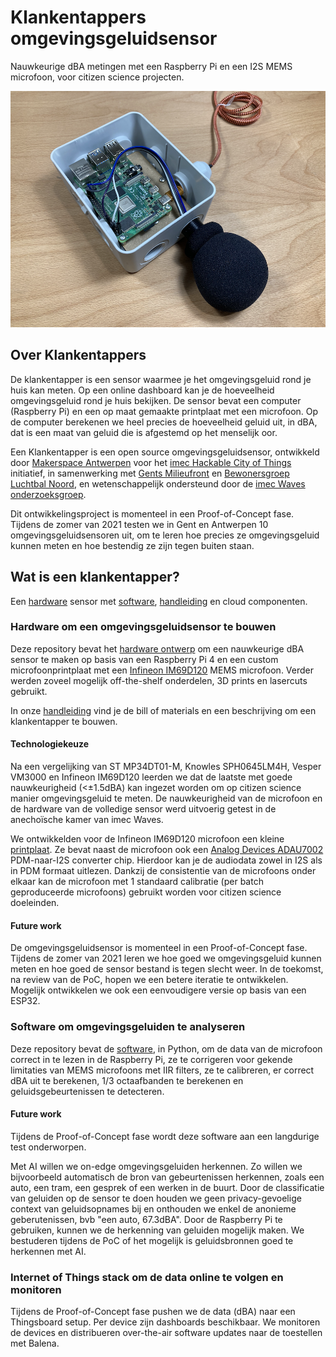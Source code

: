 # Klankentappers omgevingsgeluidsensor

Nauwkeurige dBA metingen met een Raspberry Pi en een I2S MEMS microfoon, voor citizen science projecten.

![klankentapper](/documentation/imgs/hardware_windkap.png)

## Over Klankentappers

De klankentapper is een sensor waarmee je het omgevingsgeluid rond je huis kan meten. Op een online dashboard kan je de hoeveelheid omgevingsgeluid rond je huis bekijken. De sensor bevat een computer (Raspberry Pi) en een op maat gemaakte printplaat met een microfoon. Op de computer berekenen we heel precies de hoeveelheid geluid uit, in dBA, dat is een maat van geluid die is afgestemd op het menselijk oor. 

Een Klankentapper is een open source omgevingsgeluidsensor, ontwikkeld door [Makerspace Antwerpen](https://www.makerspacea.be/) voor het [imec Hackable City of Things](https://www.imeccityofthings.be/en/projecten/hackable-city-of-things_2) initiatief, in samenwerking met [Gents Milieufront](https://www.gentsmilieufront.be/) en [Bewonersgroep Luchtbal Noord](https://www.facebook.com/BewonersgroepLuchtbalNoord/), en wetenschappelijk ondersteund door de [imec Waves onderzoeksgroep](https://www.waves.intec.ugent.be/).

Dit ontwikkelingsproject is momenteel in een Proof-of-Concept fase. Tijdens de zomer van 2021 testen we in Gent en Antwerpen 10 omgevingsgeluidsensoren uit, om te leren hoe precies ze omgevingsgeluid kunnen meten en hoe bestendig ze zijn tegen buiten staan.

## Wat is een klankentapper?

Een [hardware](/hardware/) sensor met [software](/src/), [handleiding](/documentation/) en cloud componenten.

### Hardware om een omgevingsgeluidsensor te bouwen

Deze repository bevat het [hardware ontwerp](/hardware/) om een nauwkeurige dBA sensor te maken op basis van een Raspberry Pi 4 en een custom microfoonprintplaat met een [Infineon IM69D120](https://www.infineon.com/cms/en/product/sensor/mems-microphones/mems-microphones-for-consumer/im69d120/) MEMS microfoon. Verder werden zoveel mogelijk off-the-shelf onderdelen, 3D prints en lasercuts gebruikt. 

In onze [handleiding](/documentation/) vind je de bill of materials en een beschrijving om een klankentapper te bouwen.

#### Technologiekeuze

Na een vergelijking van ST MP34DT01-M, Knowles SPH0645LM4H, Vesper VM3000 en Infineon IM69D120 leerden we dat de laatste met goede nauwkeurigheid (<±1.5dBA) kan ingezet worden om op citizen science manier omgevingsgeluid te meten. De nauwkeurigheid van de microfoon en de hardware van de volledige sensor werd uitvoerig getest in de anechoïsche kamer van imec Waves. 

We ontwikkelden voor de Infineon IM69D120 microfoon een kleine [printplaat](https://github.com/Makerspace-Antwerpen/infineon-69D120-adau7002-breakout-pcb). Ze bevat naast de microfoon ook een [Analog Devices ADAU7002](https://www.analog.com/en/products/adau7002.html#product-overview) PDM-naar-I2S converter chip. Hierdoor kan je de audiodata zowel in I2S als in PDM formaat uitlezen. Dankzij de consistentie van de microfoons onder elkaar kan de microfoon met 1 standaard calibratie (per batch geproduceerde microfoons) gebruikt worden voor citizen science doeleinden.

#### Future work

De omgevingsgeluidsensor is momenteel in een Proof-of-Concept fase. Tijdens de zomer van 2021 leren we hoe goed we omgevingsgeluid kunnen meten en hoe goed de sensor bestand is tegen slecht weer. In de toekomst, na review van de PoC, hopen we een betere iteratie te ontwikkelen. Mogelijk ontwikkelen we ook een eenvoudigere versie op basis van een ESP32.

### Software om omgevingsgeluiden te analyseren

Deze repository bevat de [software](/src/), in Python, om de data van de microfoon correct in te lezen in de Raspberry Pi, ze te corrigeren voor gekende limitaties van MEMS microfoons met IIR filters, ze te calibreren, er correct dBA uit te berekenen, 1/3 octaafbanden te berekenen en geluidsgebeurtenissen te detecteren.

#### Future work

Tijdens de Proof-of-Concept fase wordt deze software aan een langdurige test onderworpen.

Met AI willen we on-edge omgevingsgeluiden herkennen. Zo willen we bijvoorbeeld automatisch de bron van gebeurtenissen herkennen, zoals een auto, een tram, een gesprek of een werken in de buurt. Door de classificatie van geluiden op de sensor te doen houden we geen privacy-gevoelige context van geluidsopnames bij en onthouden we enkel de anonieme geberutenissen, bvb "een auto, 67.3dBA". Door de Raspberry Pi te gebruiken, kunnen we de herkenning van geluiden mogelijk maken. We bestuderen tijdens de PoC of het mogelijk is geluidsbronnen goed te herkennen met AI.

### Internet of Things stack om de data online te volgen en monitoren

Tijdens de Proof-of-Concept fase pushen we de data (dBA) naar een Thingsboard setup. Per device zijn dashboards beschikbaar. We monitoren de devices en distribueren over-the-air software updates naar de toestellen met Balena.
